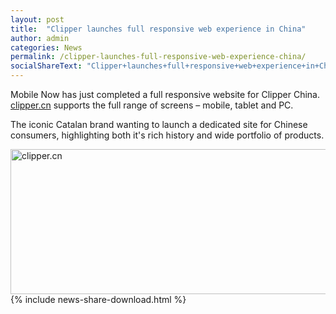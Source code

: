 ```yaml
---
layout: post
title:  "Clipper launches full responsive web experience in China"
author: admin
categories: News
permalink: /clipper-launches-full-responsive-web-experience-china/
socialShareText: "Clipper+launches+full+responsive+web+experience+in+China"
---
```

Mobile Now has just completed a full responsive website for Clipper China. [clipper.cn](http://www.clipper.cn) supports the full range of screens – mobile, tablet and PC.

The iconic Catalan brand wanting to launch a dedicated site for Chinese consumers, highlighting both it's rich history and wide portfolio of products.

<img alt="clipper.cn" src="{{ site.prepend_assetsurl }}2014/04/clipper.cn_-1030x465.png" width="515" height="232">
<!--more-->
{% include news-share-download.html %}
